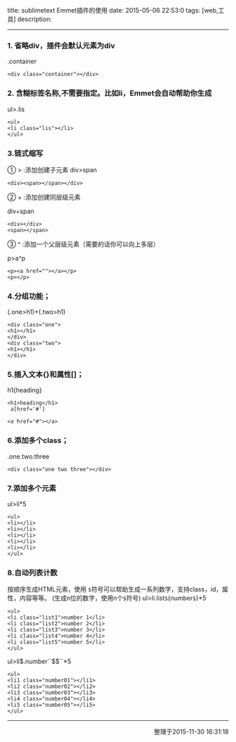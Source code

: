 title: sublimetext Emmet插件的使用
date: 2015-05-06 22:53:0
tags: [web,工具]
description:

---

### 1. 省略div，插件会默认元素为div

.container

	<div class="container"></div>

### 2. 含糊标签名称,不需要指定。比如li，Emmet会自动帮助你生成 
 ul>.lis

	<ul>
	<li class="lis"></li>
	</ul>

<!-- more -->

### 3.链式缩写 

① > :添加创建子元素
div>span 

	<div><span></span></div>

② + :添加创建同层级元素

div+span

	<div></div>
	<span></span>
③ ^ :添加一个父层级元素（需要的话你可以向上多层）

 p>a^p 

	<p><a href=""></a></p>
	<p></p>
 


### 4.分组功能；
 (.one>h1)+(.two>h1) 


	<div class="one">
	<h1></h1>
	</div>
	<div class="two">
	<h1></h1>
	</div>

### 5.插入文本{}和属性[]；

h1{heading}

	<h1>heading</h1>
	 a[href='#'] 

	<a href="#"></a>
### 6.添加多个class；

 .one.two.three

	<div class="one two three"></div>
### 7.添加多个元素
 ul>li*5 


	<ul>
	<li></li>
	<li></li>
	<li></li>
	<li></li>
	<li></li>
	</ul>

### 8.自动列表计数

 按顺序生成HTML元素，使用 ``$``符号可以帮助生成一系列数字，支持class，id，属性，内容等等。
(生成n位的数字，使用n个``$``符号)
ul>li.list``$``{number``$``}*5


	<ul>
	<li class="list1">number 1</li>
	<li class="list2">number 2</li>
	<li class="list3">number 3</li>
	<li class="list4">number 4</li>
	<li class="list5">number 5</li>
	</ul>

ul>li$.number``$$``*5 


	<ul>
	<li1 class="number01"></li1>
	<li2 class="number02"></li2>
	<li3 class="number03"></li3>
	<li4 class="number04"></li4>
	<li5 class="number05"></li5>
	</ul>

---
<p style="text-align:right">整理于2015-11-30 16:31:18</p>